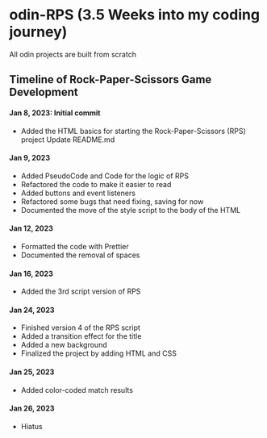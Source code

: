 # odin-RPS (3.5 Weeks into my coding journey)

All odin projects are built from scratch

## Timeline of Rock-Paper-Scissors Game Development

#### Jan 8, 2023: Initial commit

* Added the HTML basics for starting the Rock-Paper-Scissors (RPS) project
Update README.md

#### Jan 9, 2023

* Added PseudoCode and Code for the logic of RPS
* Refactored the code to make it easier to read
* Added buttons and event listeners
* Refactored some bugs that need fixing, saving for now
* Documented the move of the style script to the body of the HTML

#### Jan 12, 2023

* Formatted the code with Prettier
* Documented the removal of spaces

#### Jan 16, 2023

* Added the 3rd script version of RPS

#### Jan 24, 2023

* Finished version 4 of the RPS script
* Added a transition effect for the title
* Added a new background
* Finalized the project by adding HTML and CSS

#### Jan 25, 2023

* Added color-coded match results

#### Jan 26, 2023

* Hiatus

